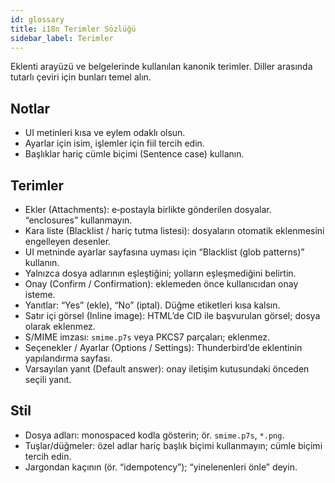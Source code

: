 ```yaml
---
id: glossary
title: i18n Terimler Sözlüğü
sidebar_label: Terimler
---
```


Eklenti arayüzü ve belgelerinde kullanılan kanonik terimler. Diller arasında tutarlı çeviri için bunları temel alın.

## Notlar

- UI metinleri kısa ve eylem odaklı olsun.
- Ayarlar için isim, işlemler için fiil tercih edin.
- Başlıklar hariç cümle biçimi (Sentence case) kullanın.

## Terimler

- Ekler (Attachments): e‑postayla birlikte gönderilen dosyalar. “enclosures” kullanmayın.
- Kara liste (Blacklist / hariç tutma listesi): dosyaların otomatik eklenmesini engelleyen desenler.
- UI metninde ayarlar sayfasına uyması için “Blacklist (glob patterns)” kullanın.
- Yalnızca dosya adlarının eşleştiğini; yolların eşleşmediğini belirtin.
- Onay (Confirm / Confirmation): eklemeden önce kullanıcıdan onay isteme.
- Yanıtlar: “Yes” (ekle), “No” (iptal). Düğme etiketleri kısa kalsın.
- Satır içi görsel (Inline image): HTML’de CID ile başvurulan görsel; dosya olarak eklenmez.
- S/MIME imzası: `smime.p7s` veya PKCS7 parçaları; eklenmez.
- Seçenekler / Ayarlar (Options / Settings): Thunderbird’de eklentinin yapılandırma sayfası.
- Varsayılan yanıt (Default answer): onay iletişim kutusundaki önceden seçili yanıt.

## Stil

- Dosya adları: monospaced kodla gösterin; ör. `smime.p7s`, `*.png`.
- Tuşlar/düğmeler: özel adlar hariç başlık biçimi kullanmayın; cümle biçimi tercih edin.
- Jargondan kaçının (ör. “idempotency”); “yinelenenleri önle” deyin.
